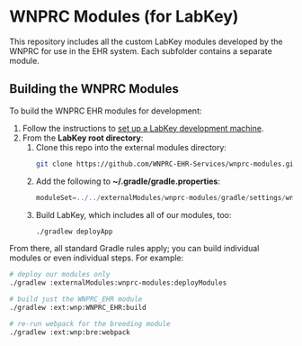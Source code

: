 # WNPRC Modules (for LabKey)

This repository includes all the custom LabKey modules developed by the WNPRC for use in the EHR system. Each subfolder contains a separate module.

## Building the WNPRC Modules

To build the WNPRC EHR modules for development:

  1. Follow the instructions to [set up a LabKey development machine](https://labkey.org/Documentation/wiki-page.view?name=devMachine).
  1. From the **LabKey root directory**:      
      1. Clone this repo into the external modules directory:
          ```bash
          git clone https://github.com/WNPRC-EHR-Services/wnprc-modules.git externalModules/wnprc-modules
          ```
      1. Add the following to **~/.gradle/gradle.properties**:
          ```gradle
          moduleSet=../../externalModules/wnprc-modules/gradle/settings/wnprc
      1. Build LabKey, which includes all of our modules, too:
          ```bash
          ./gradlew deployApp
          ```
From there, all standard Gradle rules apply; you can build individual modules or even individual steps. For example:
```bash
# deploy our modules only
./gradlew :externalModules:wnprc-modules:deployModules

# build just the WNPRC_EHR module
./gradlew :ext:wnp:WNPRC_EHR:build

# re-run webpack for the breeding module
./gradlew :ext:wnp:bre:webpack

```